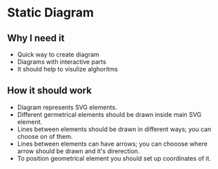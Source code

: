 # Static Diagram

## Why I need it

* Quick way to create diagram
* Diagrams with interactive parts
* It should help to visulize alghoritms

## How it should work

* Diagram represents SVG elements.
* Different germetrical elements should be drawn inside main SVG element.
* Lines between elements should be drawn in different ways; you can choose on of them.
* Lines between elements can have arrows; you can chooose where arrow should be drawn and it's direrection.
* To position geometrical element you should set up coordinates of it.


